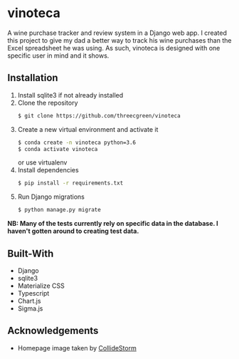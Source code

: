 # vinoteca
A wine purchase tracker and review system in a Django web app.
I created this project to give my dad a better way to track his wine purchases than the Excel spreadsheet he was using.
As such, vinoteca is designed with one specific user in mind and it shows.

## Installation
 1. Install sqlite3 if not already installed
 1. Clone the repository
     ```bash
     $ git clone https://github.com/threecgreen/vinoteca
     ```
 1. Create a new virtual environment and activate it
     ```bash
     $ conda create -n vinoteca python=3.6
     $ conda activate vinoteca
     ```
     or use virtualenv
 1. Install dependencies
    ```bash
    $ pip install -r requirements.txt
    ```
 1. Run Django migrations
    ```bash
    $ python manage.py migrate
    ```
   
**NB: Many of the tests currently rely on specific data in the database.
I haven't gotten around to creating test data.**

## Built-With
* Django
* sqlite3
* Materialize CSS
* Typescript
* Chart.js
* Sigma.js

## Acknowledgements
* Homepage image taken by [CollideStorm](https://www.reddit.com/r/wine/comments/6z7d6c/one_of_my_favorite_road_trips_i_have_ever_done_i/)
